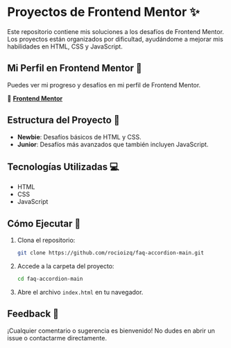 # Proyectos de Frontend Mentor ✨  

Este repositorio contiene mis soluciones a los desafíos de Frontend Mentor. Los proyectos están organizados por dificultad, ayudándome a mejorar mis habilidades en HTML, CSS y JavaScript.  

## Mi Perfil en Frontend Mentor 🔗  
Puedes ver mi progreso y desafíos en mi perfil de Frontend Mentor.  

🔗 **[Frontend Mentor](https://www.frontendmentor.io/profile/rocioizq)**  

## Estructura del Proyecto 📂  

- **Newbie**: Desafíos básicos de HTML y CSS.  
- **Junior**: Desafíos más avanzados que también incluyen JavaScript.  

## Tecnologías Utilizadas 💻  

- HTML  
- CSS  
- JavaScript  

## Cómo Ejecutar 🚀  

1. Clona el repositorio:  
    ```bash
    git clone https://github.com/rocioizq/faq-accordion-main.git
    ```  
2. Accede a la carpeta del proyecto:  
    ```bash
    cd faq-accordion-main
    ```  
3. Abre el archivo `index.html` en tu navegador.  

## Feedback 💬  
¡Cualquier comentario o sugerencia es bienvenido! No dudes en abrir un issue o contactarme directamente.  

